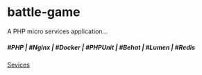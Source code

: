 # battle-game
A PHP micro services application...
 
##### #PHP | #Nginx | #Docker | #PHPUnit | #Behat | #Lumen | #Redis

[Sevices](https://github.com/mkifia/battle-game-services)
